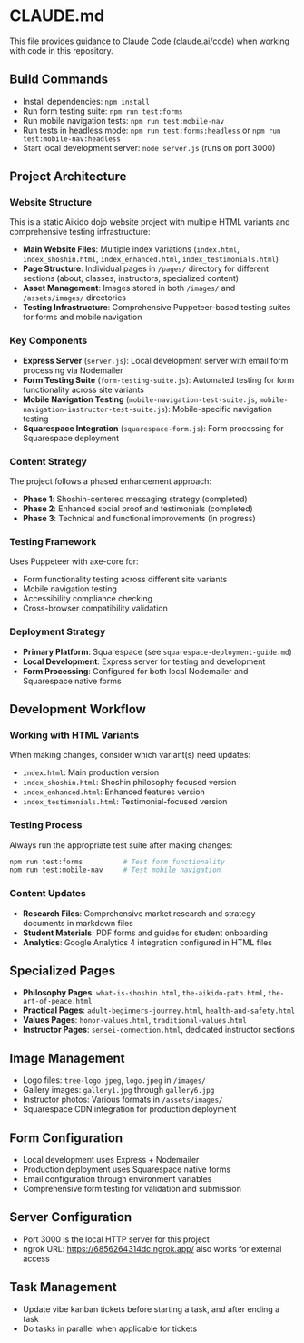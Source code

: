 # CLAUDE.md

This file provides guidance to Claude Code (claude.ai/code) when working with code in this repository.

## Build Commands
- Install dependencies: `npm install`
- Run form testing suite: `npm run test:forms`
- Run mobile navigation tests: `npm run test:mobile-nav`
- Run tests in headless mode: `npm run test:forms:headless` or `npm run test:mobile-nav:headless`
- Start local development server: `node server.js` (runs on port 3000)

## Project Architecture

### Website Structure
This is a static Aikido dojo website project with multiple HTML variants and comprehensive testing infrastructure:

- **Main Website Files**: Multiple index variations (`index.html`, `index_shoshin.html`, `index_enhanced.html`, `index_testimonials.html`)
- **Page Structure**: Individual pages in `/pages/` directory for different sections (about, classes, instructors, specialized content)
- **Asset Management**: Images stored in both `/images/` and `/assets/images/` directories
- **Testing Infrastructure**: Comprehensive Puppeteer-based testing suites for forms and mobile navigation

### Key Components
- **Express Server** (`server.js`): Local development server with email form processing via Nodemailer
- **Form Testing Suite** (`form-testing-suite.js`): Automated testing for form functionality across site variants
- **Mobile Navigation Testing** (`mobile-navigation-test-suite.js`, `mobile-navigation-instructor-test-suite.js`): Mobile-specific navigation testing
- **Squarespace Integration** (`squarespace-form.js`): Form processing for Squarespace deployment

### Content Strategy
The project follows a phased enhancement approach:
- **Phase 1**: Shoshin-centered messaging strategy (completed)
- **Phase 2**: Enhanced social proof and testimonials (completed)  
- **Phase 3**: Technical and functional improvements (in progress)

### Testing Framework
Uses Puppeteer with axe-core for:
- Form functionality testing across different site variants
- Mobile navigation testing
- Accessibility compliance checking
- Cross-browser compatibility validation

### Deployment Strategy
- **Primary Platform**: Squarespace (see `squarespace-deployment-guide.md`)
- **Local Development**: Express server for testing and development
- **Form Processing**: Configured for both local Nodemailer and Squarespace native forms

## Development Workflow

### Working with HTML Variants
When making changes, consider which variant(s) need updates:
- `index.html`: Main production version
- `index_shoshin.html`: Shoshin philosophy focused version
- `index_enhanced.html`: Enhanced features version
- `index_testimonials.html`: Testimonial-focused version

### Testing Process
Always run the appropriate test suite after making changes:
```bash
npm run test:forms          # Test form functionality
npm run test:mobile-nav     # Test mobile navigation
```

### Content Updates
- **Research Files**: Comprehensive market research and strategy documents in markdown files
- **Student Materials**: PDF forms and guides for student onboarding
- **Analytics**: Google Analytics 4 integration configured in HTML files

## Specialized Pages
- **Philosophy Pages**: `what-is-shoshin.html`, `the-aikido-path.html`, `the-art-of-peace.html`
- **Practical Pages**: `adult-beginners-journey.html`, `health-and-safety.html`
- **Values Pages**: `honor-values.html`, `traditional-values.html`
- **Instructor Pages**: `sensei-connection.html`, dedicated instructor sections

## Image Management
- Logo files: `tree-logo.jpeg`, `logo.jpeg` in `/images/`
- Gallery images: `gallery1.jpg` through `gallery6.jpg`
- Instructor photos: Various formats in `/assets/images/`
- Squarespace CDN integration for production deployment

## Form Configuration
- Local development uses Express + Nodemailer
- Production deployment uses Squarespace native forms
- Email configuration through environment variables
- Comprehensive form testing for validation and submission

## Server Configuration
- Port 3000 is the local HTTP server for this project
- ngrok URL: https://6856264314dc.ngrok.app/ also works for external access

## Task Management
- Update vibe kanban tickets before starting a task, and after ending a task
- Do tasks in parallel when applicable for tickets